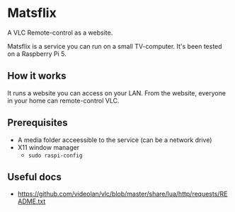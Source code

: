 # Matsflix

A VLC Remote-control as a website.

Matsflix is a service you can run on a small TV-computer. It's been tested on a Raspberry Pi 5.

## How it works

It runs a website you can access on your LAN. From the website, everyone in your home can remote-control VLC.

## Prerequisites

- A media folder acceessible to the service (can be a network drive)
- X11 window manager
  - `sudo raspi-config`

## Useful docs

- https://github.com/videolan/vlc/blob/master/share/lua/http/requests/README.txt
